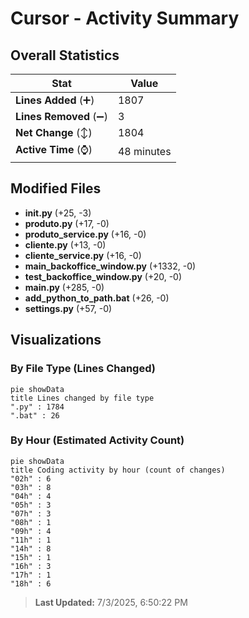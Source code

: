 # Cursor - Activity Summary 

## Overall Statistics

| Stat                   | Value                                                             |
| ---------------------- | ----------------------------------------------------------------- |
| **Lines Added** (➕)   | 1807                                          |
| **Lines Removed** (➖) | 3                                        |
| **Net Change** (↕)    | 1804                |
| **Active Time** (⌚)   | 48 minutes |


## Modified Files
- **__init__.py** (+25, -3)
- **produto.py** (+17, -0)
- **produto_service.py** (+16, -0)
- **cliente.py** (+13, -0)
- **cliente_service.py** (+16, -0)
- **main_backoffice_window.py** (+1332, -0)
- **test_backoffice_window.py** (+20, -0)
- **main.py** (+285, -0)
- **add_python_to_path.bat** (+26, -0)
- **settings.py** (+57, -0)

## Visualizations

### By File Type (Lines Changed)

```mermaid
pie showData
title Lines changed by file type
".py" : 1784
".bat" : 26
```

### By Hour (Estimated Activity Count)

```mermaid
pie showData
title Coding activity by hour (count of changes)
"02h" : 6
"03h" : 8
"04h" : 4
"05h" : 3
"07h" : 3
"08h" : 1
"09h" : 4
"11h" : 1
"14h" : 8
"15h" : 1
"16h" : 3
"17h" : 1
"18h" : 6
```


> **Last Updated:** 7/3/2025, 6:50:22 PM
